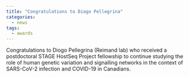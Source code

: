 ```yaml
---
title: "Congratulations to Diogo Pellegrina"
categories:
  - news
tags:
  - awards
---
```


Congratulations to Diogo Pellegrina (Reimand lab) who received a postdoctoral STAGE HostSeq Project fellowship to continue studying the role of human genetic variation and signalling networks in the context of SARS-CoV-2 infection and COVID-19 in Canadians.